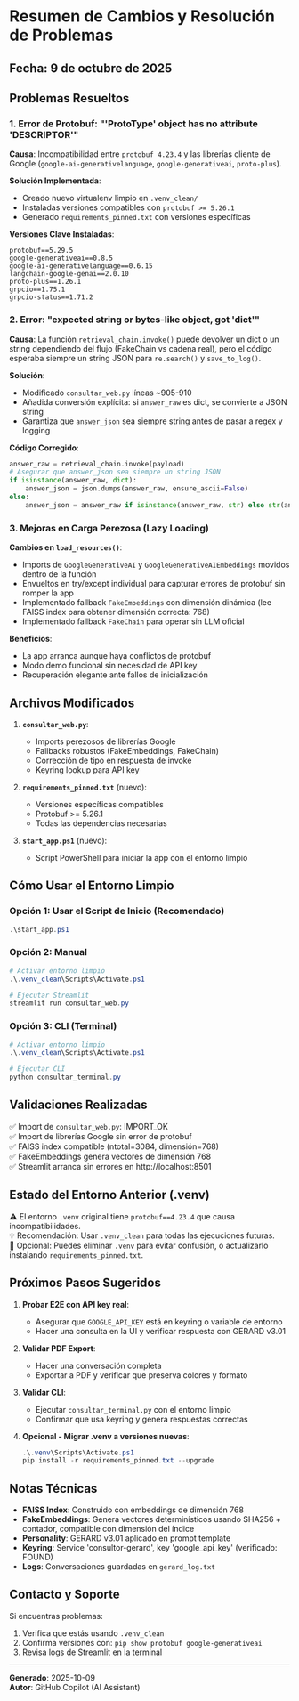 # Resumen de Cambios y Resolución de Problemas

## Fecha: 9 de octubre de 2025

## Problemas Resueltos

### 1. Error de Protobuf: "'ProtoType' object has no attribute 'DESCRIPTOR'"

**Causa**: Incompatibilidad entre `protobuf 4.23.4` y las librerías cliente de Google (`google-ai-generativelanguage`, `google-generativeai`, `proto-plus`).

**Solución Implementada**:
- Creado nuevo virtualenv limpio en `.venv_clean/`
- Instaladas versiones compatibles con `protobuf >= 5.26.1`
- Generado `requirements_pinned.txt` con versiones específicas

**Versiones Clave Instaladas**:
```
protobuf==5.29.5
google-generativeai==0.8.5
google-ai-generativelanguage==0.6.15
langchain-google-genai==2.0.10
proto-plus==1.26.1
grpcio==1.75.1
grpcio-status==1.71.2
```

### 2. Error: "expected string or bytes-like object, got 'dict'"

**Causa**: La función `retrieval_chain.invoke()` puede devolver un dict o un string dependiendo del flujo (FakeChain vs cadena real), pero el código esperaba siempre un string JSON para `re.search()` y `save_to_log()`.

**Solución**:
- Modificado `consultar_web.py` líneas ~905-910
- Añadida conversión explícita: si `answer_raw` es dict, se convierte a JSON string
- Garantiza que `answer_json` sea siempre string antes de pasar a regex y logging

**Código Corregido**:
```python
answer_raw = retrieval_chain.invoke(payload)
# Asegurar que answer_json sea siempre un string JSON
if isinstance(answer_raw, dict):
    answer_json = json.dumps(answer_raw, ensure_ascii=False)
else:
    answer_json = answer_raw if isinstance(answer_raw, str) else str(answer_raw)
```

### 3. Mejoras en Carga Perezosa (Lazy Loading)

**Cambios en `load_resources()`**:
- Imports de `GoogleGenerativeAI` y `GoogleGenerativeAIEmbeddings` movidos dentro de la función
- Envueltos en try/except individual para capturar errores de protobuf sin romper la app
- Implementado fallback `FakeEmbeddings` con dimensión dinámica (lee FAISS index para obtener dimensión correcta: 768)
- Implementado fallback `FakeChain` para operar sin LLM oficial

**Beneficios**:
- La app arranca aunque haya conflictos de protobuf
- Modo demo funcional sin necesidad de API key
- Recuperación elegante ante fallos de inicialización

## Archivos Modificados

1. **`consultar_web.py`**:
   - Imports perezosos de librerías Google
   - Fallbacks robustos (FakeEmbeddings, FakeChain)
   - Corrección de tipo en respuesta de invoke
   - Keyring lookup para API key

2. **`requirements_pinned.txt`** (nuevo):
   - Versiones específicas compatibles
   - Protobuf >= 5.26.1
   - Todas las dependencias necesarias

3. **`start_app.ps1`** (nuevo):
   - Script PowerShell para iniciar la app con el entorno limpio

## Cómo Usar el Entorno Limpio

### Opción 1: Usar el Script de Inicio (Recomendado)
```powershell
.\start_app.ps1
```

### Opción 2: Manual
```powershell
# Activar entorno limpio
.\.venv_clean\Scripts\Activate.ps1

# Ejecutar Streamlit
streamlit run consultar_web.py
```

### Opción 3: CLI (Terminal)
```powershell
# Activar entorno limpio
.\.venv_clean\Scripts\Activate.ps1

# Ejecutar CLI
python consultar_terminal.py
```

## Validaciones Realizadas

✅ Import de `consultar_web.py`: IMPORT_OK  
✅ Import de librerías Google sin error de protobuf  
✅ FAISS index compatible (ntotal=3084, dimensión=768)  
✅ FakeEmbeddings genera vectores de dimensión 768  
✅ Streamlit arranca sin errores en http://localhost:8501  

## Estado del Entorno Anterior (.venv)

⚠️ El entorno `.venv` original tiene `protobuf==4.23.4` que causa incompatibilidades.  
💡 Recomendación: Usar `.venv_clean` para todas las ejecuciones futuras.  
🔧 Opcional: Puedes eliminar `.venv` para evitar confusión, o actualizarlo instalando `requirements_pinned.txt`.

## Próximos Pasos Sugeridos

1. **Probar E2E con API key real**:
   - Asegurar que `GOOGLE_API_KEY` está en keyring o variable de entorno
   - Hacer una consulta en la UI y verificar respuesta con GERARD v3.01

2. **Validar PDF Export**:
   - Hacer una conversación completa
   - Exportar a PDF y verificar que preserva colores y formato

3. **Validar CLI**:
   - Ejecutar `consultar_terminal.py` con el entorno limpio
   - Confirmar que usa keyring y genera respuestas correctas

4. **Opcional - Migrar .venv a versiones nuevas**:
   ```powershell
   .\.venv\Scripts\Activate.ps1
   pip install -r requirements_pinned.txt --upgrade
   ```

## Notas Técnicas

- **FAISS Index**: Construido con embeddings de dimensión 768
- **FakeEmbeddings**: Genera vectores determinísticos usando SHA256 + contador, compatible con dimensión del índice
- **Personality**: GERARD v3.01 aplicado en prompt template
- **Keyring**: Service 'consultor-gerard', key 'google_api_key' (verificado: FOUND)
- **Logs**: Conversaciones guardadas en `gerard_log.txt`

## Contacto y Soporte

Si encuentras problemas:
1. Verifica que estás usando `.venv_clean`
2. Confirma versiones con: `pip show protobuf google-generativeai`
3. Revisa logs de Streamlit en la terminal

---
**Generado**: 2025-10-09  
**Autor**: GitHub Copilot (AI Assistant)

